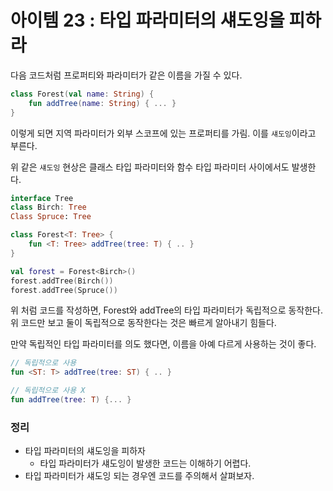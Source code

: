 # 아이템 23 : 타입 파라미터의 섀도잉을 피하라

다음 코드처럼 프로퍼티와 파라미터가 같은 이름을 가질 수 있다.

```kotlin
class Forest(val name: String) {
    fun addTree(name: String) { ... }
}
```

이렇게 되면 지역 파라미터가 외부 스코프에 있는 프로퍼티를 가림. 이를 `섀도잉`이라고 부른다.

위 같은 `섀도잉` 현상은 클래스 타입 파라미터와 함수 타입 파라미터 사이에서도 발생한다.

```kotlin
interface Tree
class Birch: Tree
Class Spruce: Tree

class Forest<T: Tree> {
    fun <T: Tree> addTree(tree: T) { .. }
}

val forest = Forest<Birch>()
forest.addTree(Birch())
forest.addTree(Spruce())
```

위 처럼 코드를 작성하면, Forest와 addTree의 타입 파라미터가 독립적으로 동작한다. 위 코드만 보고 둘이 독립적으로 동작한다는 것은 빠르게 알아내기 힘들다. 

만약 독립적인 타입 파라미터를 의도 했다면, 이름을 아예 다르게 사용하는 것이 좋다.

```kotlin
// 독립적으로 사용
fun <ST: T> addTree(tree: ST) { .. }

// 독립적으로 사용 X
fun addTree(tree: T) {... }
```

### 정리

- 타입 파라미터의 섀도잉을 피하자
    - 타입 파라미터가 섀도잉이 발생한 코드는 이해하기 어렵다.
- 타입 파라미터가 섀도잉 되는 경우엔 코드를 주의해서 살펴보자.
